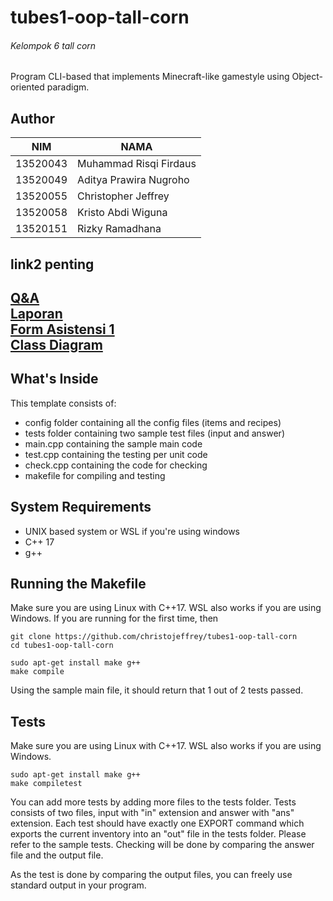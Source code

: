 # tubes1-oop-tall-corn
###### Kelompok 6 tall corn
Program CLI-based that implements Minecraft-like gamestyle using Object-oriented paradigm.

## Author
NIM | NAMA
--- | ---
13520043 | Muhammad Risqi Firdaus
13520049 | Aditya Prawira Nugroho
13520055 | Christopher Jeffrey
13520058 | Kristo Abdi Wiguna
13520151 | Rizky Ramadhana

## link2 penting
[Q&A](https://docs.google.com/spreadsheets/d/1eId5WybvuhNl329oPe944U_iuOeaiQk7HQaVEPOSjeE/edit#gid=1410919163)\
[Laporan](https://docs.google.com/document/d/1G4pTkZyIyddl5NclLTXnlm7Fbg3ARk-4/edit)\
[Form Asistensi 1](https://docs.google.com/document/d/1NVLBiEOAP0xUehO1MuTZedD7Jtrwp341/edit)\
[Class Diagram](https://lucid.app/lucidchart/d8323ff8-89f8-4e84-8ee1-54417a2a9a56/edit?invitationId=inv_2986e704-f1a0-4c27-8ecd-5787be0b29af&page=0_0#)
--- 

## What's Inside
This template consists of:
- config folder containing all the config files (items and recipes)
- tests folder containing two sample test files (input and answer)
- main.cpp containing the sample main code
- test.cpp containing the testing per unit code
- check.cpp containing the code for checking
- makefile for compiling and testing

## System Requirements
- UNIX based system or WSL if you're using windows
- C++ 17
- g++

## Running the Makefile
Make sure you are using Linux with C++17. WSL also works if you are using Windows.
If you are running for the first time, then
```
git clone https://github.com/christojeffrey/tubes1-oop-tall-corn
cd tubes1-oop-tall-corn
```

```
sudo apt-get install make g++
make compile
```
Using the sample main file, it should return that 1 out of 2 tests passed.

## Tests
Make sure you are using Linux with C++17. WSL also works if you are using Windows.
```
sudo apt-get install make g++
make compiletest
```

You can add more tests by adding more files to the tests folder. Tests consists of two files, input with "in" extension and answer with "ans" extension. Each test should have exactly one EXPORT command which exports the current inventory into an "out" file in the tests folder. Please refer to the sample tests. Checking will be done by comparing the answer file and the output file.

As the test is done by comparing the output files, you can freely use standard output in your program.
